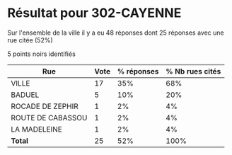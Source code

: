 # Résultat pour 302-CAYENNE

Sur l'ensemble de la ville il y a eu 48 réponses dont 25 réponses avec une rue citée (52%)

5 points noirs identifiés

| Rue | Vote | % réponses | % Nb rues cités|
|-----|------|------------|----------------|
| VILLE | 17 | 35% | 68%|
| BADUEL | 5 | 10% | 20%|
| ROCADE DE ZEPHIR | 1 | 2% | 4%|
| ROUTE DE CABASSOU | 1 | 2% | 4%|
| LA MADELEINE | 1 | 2% | 4%|
| **Total** | 25 | 52% | 100%|
